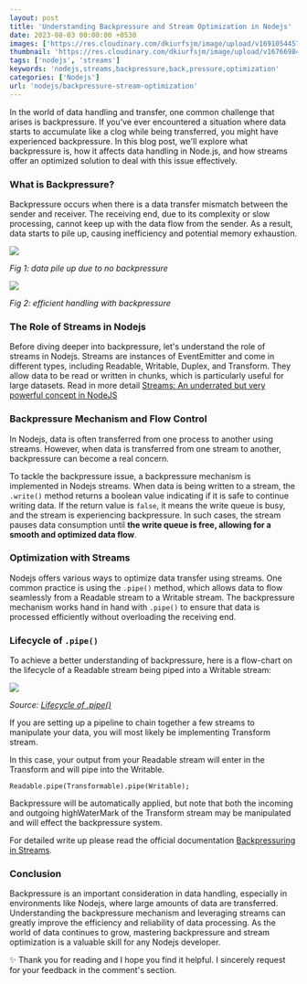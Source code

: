 ```yaml
---
layout: post
title: 'Understanding Backpressure and Stream Optimization in Nodejs'
date: 2023-08-03 00:00:00 +0530
images: ['https://res.cloudinary.com/dkiurfsjm/image/upload/v1691054457/backpressure-streams-2_lgs9zz.png', 'https://res.cloudinary.com/dkiurfsjm/image/upload/v1691054457/backpressure-streams-1_y30lqc.png']
thumbnail: 'https://res.cloudinary.com/dkiurfsjm/image/upload/v1676698473/nodejs_dark_cjoudy.png'
tags: ['nodejs', 'streams']
keywords: 'nodejs,streams,backpressure,back,pressure,optimization'
categories: ['Nodejs']
url: 'nodejs/backpressure-stream-optimization'
---
```


In the world of data handling and transfer, one common challenge that arises is backpressure. If you've ever encountered a situation where data starts to accumulate like a clog while being transferred, you might have experienced backpressure. In this blog post, we'll explore what backpressure is, how it affects data handling in Node.js, and how streams offer an optimized solution to deal with this issue effectively.

### What is Backpressure?

Backpressure occurs when there is a data transfer mismatch between the sender and receiver. The receiving end, due to its complexity or slow processing, cannot keep up with the data flow from the sender. As a result, data starts to pile up, causing inefficiency and potential memory exhaustion.

![](https://res.cloudinary.com/dkiurfsjm/image/upload/v1691054457/backpressure-streams-1_y30lqc.png)

*Fig 1: data pile up due to no backpressure*

![](https://res.cloudinary.com/dkiurfsjm/image/upload/v1691054457/backpressure-streams-2_lgs9zz.png)

*Fig 2: efficient handling with backpressure*

### The Role of Streams in Nodejs

Before diving deeper into backpressure, let's understand the role of streams in Nodejs. Streams are instances of EventEmitter and come in different types, including Readable, Writable, Duplex, and Transform. They allow data to be read or written in chunks, which is particularly useful for large datasets. Read in more detail [Streams: An underrated but very powerful concept in NodeJS](https://techinsights.manisuec.com/nodejs/nodejs-streams/)

### Backpressure Mechanism and Flow Control

In Nodejs, data is often transferred from one process to another using streams. However, when data is transferred from one stream to another, backpressure can become a real concern.

To tackle the backpressure issue, a backpressure mechanism is implemented in Nodejs streams. When data is being written to a stream, the `.write()` method returns a boolean value indicating if it is safe to continue writing data. If the return value is `false`, it means the write queue is busy, and the stream is experiencing backpressure. In such cases, the stream pauses data consumption until **the write queue is free, allowing for a smooth and optimized data flow**.

### Optimization with Streams

Nodejs offers various ways to optimize data transfer using streams. One common practice is using the `.pipe()` method, which allows data to flow seamlessly from a Readable stream to a Writable stream. The backpressure mechanism works hand in hand with `.pipe()` to ensure that data is processed efficiently without overloading the receiving end.

### Lifecycle of `.pipe()`

To achieve a better understanding of backpressure, here is a flow-chart on the lifecycle of a Readable stream being piped into a Writable stream:

![](https://res.cloudinary.com/dkiurfsjm/image/upload/v1691055568/pipe-lifecycle_njpnif.png)

*Source: [Lifecycle of .pipe()](https://nodejs.org/en/docs/guides/backpressuring-in-streams#lifecycle-of-pipe)*

If you are setting up a pipeline to chain together a few streams to manipulate your data, you will most likely be implementing Transform stream.

In this case, your output from your Readable stream will enter in the Transform and will pipe into the Writable.

```Readable.pipe(Transformable).pipe(Writable);```

Backpressure will be automatically applied, but note that both the incoming and outgoing highWaterMark of the Transform stream may be manipulated and will effect the backpressure system.

For detailed write up please read the official documentation [Backpressuring in Streams](https://nodejs.org/en/docs/guides/backpressuring-in-streams#backpressuring-in-streams).

### Conclusion

Backpressure is an important consideration in data handling, especially in environments like Nodejs, where large amounts of data are transferred. Understanding the backpressure mechanism and leveraging streams can greatly improve the efficiency and reliability of data processing. As the world of data continues to grow, mastering backpressure and stream optimization is a valuable skill for any Nodejs developer.

✨ Thank you for reading and I hope you find it helpful. I sincerely request for your feedback in the comment's section.